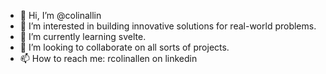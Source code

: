 - 👋 Hi, I’m @colinallin
- 👀 I’m interested in building innovative solutions for real-world problems.
- 🌱 I’m currently learning svelte.
- 💞️ I’m looking to collaborate on all sorts of projects.
- 📫 How to reach me: rcolinallen on linkedin

<!---
colinallin/colinallin is a ✨ special ✨ repository because its `README.md` (this file) appears on your GitHub profile.
You can click the Preview link to take a look at your changes.
--->
